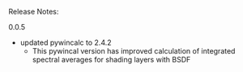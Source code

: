 Release Notes:

0.0.5
- updated pywincalc to 2.4.2 
  - This pywincal version has improved calculation of integrated spectral averages for shading layers with BSDF
